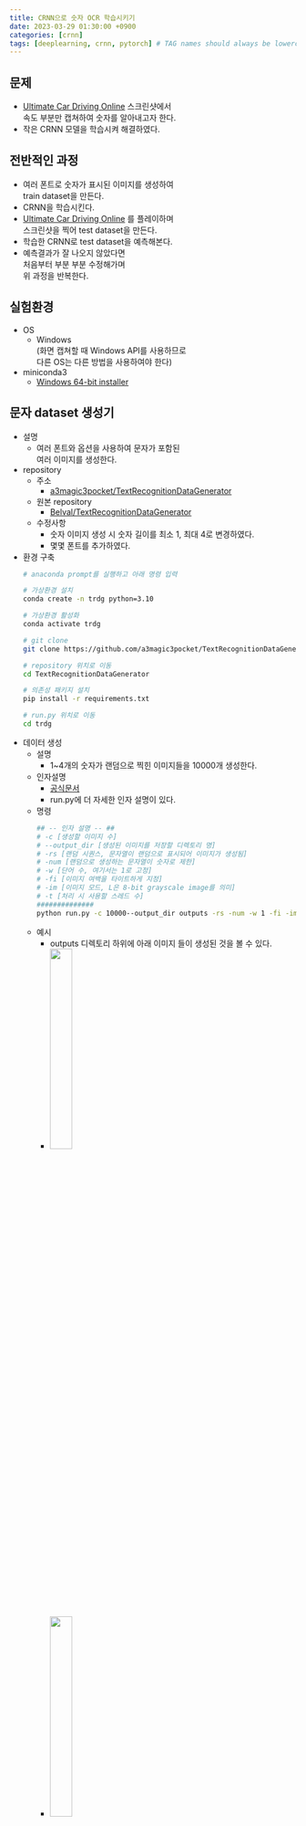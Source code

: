 ```yaml
---
title: CRNN으로 숫자 OCR 학습시키기
date: 2023-03-29 01:30:00 +0900
categories: [crnn]
tags: [deeplearning, crnn, pytorch] # TAG names should always be lowercase
---
```


## 문제
- [Ultimate Car Driving Online](https://chrome.google.com/webstore/detail/ultimate-car-driving-game/aomkpefnllinimbhddlfhelelngakbbn?hl=ko) 스크린샷에서  
속도 부분만 캡쳐하여 숫자를 알아내고자 한다.
- 작은 CRNN 모델을 학습시켜 해결하였다.

## 전반적인 과정
- 여러 폰트로 숫자가 표시된 이미지를 생성하여  
    train dataset을 만든다.
- CRNN을 학습시킨다.
- [Ultimate Car Driving Online](https://chrome.google.com/webstore/detail/ultimate-car-driving-game/aomkpefnllinimbhddlfhelelngakbbn?hl=ko) 를 플레이하며  
    스크린샷을 찍어 test dataset을 만든다.
- 학습한 CRNN로 test dataset을 예측해본다.
- 예측결과가 잘 나오지 않았다면  
    처음부터 부분 부분 수정해가며  
    위 과정을 반복한다.


## 실험환경
- OS
    - Windows  
        (화면 캡쳐할 때 Windows API를 사용하므로    
        다른 OS는 다른 방법을 사용하여야 한다)  
- miniconda3
    - [Windows 64-bit installer](https://repo.anaconda.com/miniconda/Miniconda3-latest-Windows-x86_64.exe)


## 문자 dataset 생성기
- 설명
    - 여러 폰트와 옵션을 사용하여 문자가 포함된  
        여러 이미지를 생성한다.
- repository
    - 주소
        - [a3magic3pocket/TextRecognitionDataGenerator](https://github.com/a3magic3pocket/TextRecognitionDataGenerator)
    - 원본 repository
        - [Belval/TextRecognitionDataGenerator](https://github.com/Belval/TextRecognitionDataGenerator)
    - 수정사항
        - 숫자 이미지 생성 시 숫자 길이를 최소 1, 최대 4로 변경하였다.
        - 몇몇 폰트를 추가하였다.
- 환경 구축  
    ```bash
    # anaconda prompt를 실행하고 아래 명령 입력
    
    # 가상환경 설치
    conda create -n trdg python=3.10
    
    # 가상환경 활성화
    conda activate trdg
    
    # git clone 
    git clone https://github.com/a3magic3pocket/TextRecognitionDataGenerator.git
    
    # repository 위치로 이동
    cd TextRecognitionDataGenerator
    
    # 의존성 패키지 설치
    pip install -r requirements.txt
    
    # run.py 위치로 이동
    cd trdg
    ```
- 데이터 생성
    - 설명
        - 1~4개의 숫자가 랜덤으로 찍힌 이미지들을 10000개 생성한다.
    - 인자설명
        - [공식문서](https://textrecognitiondatagenerator.readthedocs.io/en/latest/overview.html)
        - run.py에 더 자세한 인자 설명이 있다.
    - 명령  
        ```bash
        ## -- 인자 설명 -- ##
        # -c [생성할 이미지 수]
        # --output_dir [생성된 이미지를 저장할 디렉토리 명]
        # -rs [랜덤 시퀀스, 문자열이 랜덤으로 표시되어 이미지가 생성됨]
        # -num [랜덤으로 생성하는 문자열이 숫자로 제한]
        # -w [단어 수, 여기서는 1로 고정]
        # -fi [이미지 여백을 타이트하게 지정]
        # -im [이미지 모드, L은 8-bit grayscale image를 의미]
        # -t [처리 시 사용할 스레드 수]
        ##############
        python run.py -c 10000--output_dir outputs -rs -num -w 1 -fi -im L -t 4
        ```
    - 예시
        - outputs 디렉토리 하위에 아래 이미지 들이 생성된 것을 볼 수 있다.
        - <a href="/assets/img/2023-03-29-learning-crnn/00_normal_data_0.jpg" target="_blank"><img src="/assets/img/2023-03-29-learning-crnn/00_normal_data_0.jpg" width="30%"></a>
        - <a href="/assets/img/2023-03-29-learning-crnn/01_normal_data_1.jpg" target="_blank"><img src="/assets/img/2023-03-29-learning-crnn/01_normal_data_1.jpg" width="30%"></a>


## CRNN
- 설명
    - [Building a custom OCR using pytorch](https://deepayan137.github.io/blog/markdown/2020/08/29/building-ocr.html) 글을 참고하여 CRNN 모델을 구축한다.
    - CRNN을 모델이 작아서 그런지 CPU를 사용해도 금방 학습되기에  
        우선 CPU 기준으로 작성하였다.  
        (이미지 20000 개 1 epoch 기준 약 5분)  
- repository
    - 주소
        - [a3magic3pocket/crnn](https://github.com/a3magic3pocket/crnn)
    - 원본 repository
        - [Deepayan137/Adapting-OCR](https://github.com/Deepayan137/Adapting-OCR)
    - 수정사항
        - 원본 repository에서 CRNN의 학습(train) 및 추정(eval) 부분만  
            추출한다.
        - nClasses을 len(alphabet) + 1로 수정하였다.
        - lr(learning rate)을 0.0001로 수정하였다.
- 환경구축  
    ```bash
    # anaconda prompt를 실행하고 아래 명령 입력
    
    # 가상환경 설치
    # colab과 pytorch를 고려하여 3.9로 설치한다.
    conda create -n crnn python=3.9
    
    # 가상환경 활성화
    conda activate crnn
    
    # git clone 
    git clone https://github.com/a3magic3pocket/crnn.git
    
    # repository 위치로 이동
    cd crnn
    
    # 의존성 패키지 설치
    pip install -r requirements.txt
    ```
- 학습 데이터 이동
    - 학습데이터가 담긴 TextRecognitionDataGenerator/trdg/outputs 디렉토리를   
        잘라내기(Ctrl + x)한 뒤  
        crnn/data 하위로 붙여넣기(Ctrl + v)한다.  
    - crnn/data/outputs 디렉토리 명을 crnn/data/images로 변경한다.
- 하이퍼파라미터 조작
    - train.py 을 에디터로 연다.
    - args['epochs']를 5로 조정한다.
- 학습 시작  
    ```bash
    python train.py
    ```
- 학습 결과
    - 0 epoch 정도에서는 train_loss만 조금씩 감소하며  
        train_ca(character accuracy)와 train_wa(word accuracy)는  
        0으로 나타난다.
    - 1~4 epoch 정도에서부터 train_ca, train_wa가 상승하기 시작하다  
        마지막에는 train_ca=90, train_wa=0.8 이상을 달성한다.
    - 5 epcoh에는 대부분 train_ca=99, train_wa=0.9이상에 도달한다.
- validation 결과
    - val_loss=0.00554~0.05
    - val_ca=97~100
    - val_wa=0.9~1

## test dataset 만들기
- 설명
    - [Ultimate Car Driving Online](https://chrome.google.com/webstore/detail/ultimate-car-driving-game/aomkpefnllinimbhddlfhelelngakbbn?hl=ko) 을 플레이하며  
        일정 시간마다 스크린샷을 찍는다.
    - 스크린샷에서 속도 부분만 cropped 후  
        몇 가지 후보정을 한다.
    - (!주의)윈도우 API를 사용하므로 윈도우에서만 동작한다.
- repository
    - 주소
        - [a3magic3pocket/autonomous-driving](https://github.com/a3magic3pocket/autonomous-driving.git)
- 환경구축  
    ```bash
    # anaconda prompt를 실행하고 아래 명령 입력
    
    # 가상환경 설치
    conda create -n auto python=3.10
    
    # 가상환경 활성화
    conda activate auto
    
    # git clone
    git clone https://github.com/a3magic3pocket/autonomous-driving.git
    
    # repository 위치로 이동
    cd autonomous-driving
    
    # 의존성 패키지 설치
    pip install -r requirements.txt
    ```
- Ultimate Car Driving Online 설치
    - 크롬을 켠다
    - [Ultimate Car Driving Online](https://chrome.google.com/webstore/detail/ultimate-car-driving-game/aomkpefnllinimbhddlfhelelngakbbn?hl=ko) 로 접속하여  
        확장프로그램을 다운로드 후 설치한다.
    - 확장프로그램(이하 car앱)을 실행시킨다.
- 수집 실행
    - 명령  
        ```bash
        # collect.py 위치로 이동
        cd data_collection
        
        # 실행
        python collect.py
        ```
    - 실행 명령을 내리면 car앱 창이 focus 잡힌다.
    - 대략적으로 매 초마다 car앱창이 스크린샷으로 찍혀  
        data_collection/img 디렉토리에 저장된다.
    - car앱에서 방향키를 눌러 차를 운전하여  
        다양한 속도가 스크린샷에 표시되도록 한다.
- 정제 실행
    - 설명
        - 입력 받은 스크린샷에서 속도 부분만 잘라낸다.
        - 잘라낸 이미지를 grayscale로 변환한다.
        - 원본 이미지는 글씨가 흰색, 배경이 검정색이다.  
            이를 반전시켜 글씨가 검정색, 배경이 흰색으로 만든다.
        - 이미지에서 숫자 부분만 표시하도록 하기 위해  
            임계값(threshold)를 두고  
            임계값 이상이면 0(검정색), 임계값 미만이면 255(흰색)로  
            수정한다.
    - 예시
        - 원본 속도 이미지
            - <a href="/assets/img/2023-03-29-learning-crnn/02_raw_velocity.jpg" target="_blank"><img src="/assets/img/2023-03-29-learning-crnn/02_raw_velocity.jpg" width="30%"></a>
        - 정제 결과
            - <a href="/assets/img/2023-03-29-learning-crnn/03_inverted_velocity.jpg" target="_blank"><img src="/assets/img/2023-03-29-learning-crnn/03_inverted_velocity.jpg" width="30%"></a>
    - 명령  
        ```bash
        # refine.py 위치로 이동
        cd data_collection
        
        # 실행
        python refine.py
        ```
    - 라벨 지정
        - refined_img 디렉토리에 정제 결과가 저장된다.
        - TextRecognitionDataGenerator에서 사용하는 라벨링 방법대로  
            정제 결과 이미지에 라벨링을 수작업으로 해줘야 한다.
        - 라벨을 파일명에 표시하며 규칙은 아래와 같다.  
            [정답]_[랜덤숫자].[확장자]
        - 예시
            - 이미지
                - <a href="/assets/img/2023-03-29-learning-crnn/00_normal_data_0.jpg" target="_blank"><img src="/assets/img/2023-03-29-learning-crnn/00_normal_data_0.jpg" width="30%"></a>
            - 파일명
                - 8589_1234.png


## CRNN test 해보기
- 설명
    - eval.py를 실행하여 정제한 실제 데이터 통한 테스트를 진행한다.
- 진행
    - autonomous-driving/data_collection/refined_img 디렉토리를  
        crnn/data/test로 이름바꿔 이동시킨다(move)
- 하이퍼 파라미터 조정
    - crnn/eval.py를 에디터로 연다.
    - args["imgdir"] 값을 "test"로 바꾼다.
    - 명령  
        ```bash
        # 가상환경 활성화
        conda activate crnn
        
        # eval.py로 이동
        cd crnn
        
        # 실행
        python eval.py
        ```
    - 결과
        - <a href="/assets/img/2023-03-29-learning-crnn/04_0_raw_eval.jpg" target="_blank"><img src="/assets/img/2023-03-29-learning-crnn/04_0_raw_eval.jpg" width="100%"></a>
        - Character Accuracy: 43.23
        - Word Accuracy: 0.12


## 개선1: 학습 데이터에서 문자열 조작
- 개요
    - 학습 데이터에서 기울기(skew)와 흐림(blur), 왜곡(distortion) 값을   
        랜덤으로 조정하여 이미지를 생성한 후 다시 학습해본다.
- TextRecognitionDataGenerator으로 학습 데이터 생성
    - 명령  
        ```bash
        ## -- 인자 설명 -- ##
        # -c [생성할 이미지 수]
        # --output_dir [생성된 이미지를 저장할 디렉토리 명]
        # -rs [랜덤 시퀀스, 문자열이 랜덤으로 표시되어 이미지가 생성됨]
        # -num [랜덤으로 생성하는 문자열이 숫자로 제한]
        # -w [단어 수, 여기서는 1로 고정]
        # -fi [이미지 여백을 타이트하게 지정]
        # -im [이미지 모드, L은 8-bit grayscale image를 의미]
        # -t [처리 시 사용할 스레드 수]
        # -rk [랜덤 기울기(skew)]
        # -rbl [랜덤 흐림(blur)]
        # -d [왜곡(distortion)], 3은 랜덤을 의미
        # -do [왜곡방향, 2는 Vertical, Horizontal 모두를 의미]
        ##############
        python run.py -c 10000 --output_dir outputs -rs -num -w 1 -fi -im L -t 4 -rk -rbl -d 3 -do 2
        ```
    - 예시
        - <a href="/assets/img/2023-03-29-learning-crnn/05_1_manipulated_num.jpg" target="_blank"><img src="/assets/img/2023-03-29-learning-crnn/05_1_manipulated_num.jpg" width="30%"></a>
    - 결과
        - TextRecognitionDataGenerator/trdg/outputs에 저장됨
- CRNN으로 학습
    - 데이터 준비
        - TextRecognitionDataGenerator/trdg/outputs를 잘라내기(Ctrl+x)한 후  
            crnn/data/manipulated 로 이름바꿔 붙여넣기(Ctrl+v)
    - weight 저장
        - weight는 계속 갱신되므로 기존 checkpoint를 이름바꿔 보관한다.
        - checkpoints/exp1/best.ckpt를 복사하여  
            checkpoints/exp1/0_origin_best.ckp를 생성
    - 하이퍼 파라미터 조정
        - crnn/train.py를 에디터로 연다.
        - args['imgdir']를 manipulated로 변경한다.
        - args['epochs']를 5 -> 6으로 늘려준다.  
            (checkpoint에 epochs도 저장되어 있어  
            이어서 학습할 때 (args['resume'] ==  True)  
            기존 epochs보다 숫자가 낮으면 학습하지 않는다)
        - args['force_save']를 True로 변경한다.  
            (기존에는 early stopping이 적용되어 있어  
            이어서 학습할 때 (args['resume'] ==  True)  
            기존 weight의 loss보다 현재 epoch의 loss가 낮지 않으면  
            저장되지 않는다.  
            이를 무시하고 강제로 저장하기 위해  
            force_save를 True로 지정한다.)
    - 명령  
        ```bash
        python train.py
        ```
- CRNN으로 테스트
    - 명령  
        ```bash
        python eval.py
        ```
    - 결과
        - <a href="/assets/img/2023-03-29-learning-crnn/06_1_manipulated_eval.jpg" target="_blank"><img src="/assets/img/2023-03-29-learning-crnn/06_1_manipulated_eval.jpg" width="100%"></a>
        - Character Accuracy: 70.83
        - Word Accuracy: 0.53


## 개선2: 특정 폰트를 지정해서 학습 데이터 생성
- 개요
    - 학습 데이터의 문자열에 여러 조작을 가하는 것만으로  
        상당히 정확도가 상승하였다.
    - 이를 통해 아예 이미지에 표시되는 폰트로만  
        학습데이터를 구성하면 더 효과적일 것이라고 추정하였다.
    - 해당 이미지와 가장 유사한 폰트를 찾아본 결과,  
        [venus rising](https://www.freebestfonts.com/venus-rising-font-font) 폰트가 가장 유사하다고 판단하였다.
    - venus rising 폰트로만 학습데이터를 만들고  
        학습시켜본다.
- TextRecognitionDataGenerator으로 학습 데이터 생성  
    - venus rising 폰트는 이미 repository에 추가되어 있을 것이다.
    - 없을 경우, [venus rising](https://www.freebestfonts.com/venus-rising-font-font)에서 폰트를 다운로드 받고  
        TextRecognitionDataGenerator/trdg/fonts/custom/venus-rising-rg.otf로  
        이름 바꿔 붙여넣기 한다.
    - 명령  
        ```bash
        ## -- 인자 설명 -- ##
        # -ft [생성할 이미지의 문자 폰트 경로]
        # -c [생성할 이미지 수]
        # --output_dir [생성된 이미지를 저장할 디렉토리 명]
        # -rs [랜덤 시퀀스, 문자열이 랜덤으로 표시되어 이미지가 생성됨]
        # -num [랜덤으로 생성하는 문자열이 숫자로 제한]
        # -w [단어 수, 여기서는 1로 고정]
        # -fi [이미지 여백을 타이트하게 지정]
        # -im [이미지 모드, L은 8-bit grayscale image를 의미]
        # -t [처리 시 사용할 스레드 수]
        # -rk [랜덤 기울기(skew)]
        # -rbl [랜덤 흐림(blur)]
        # -d [왜곡(distortion)], 3은 랜덤을 의미
        # -do [왜곡방향, 2는 Vertical, Horizontal 모두를 의미]
        python run.py -ft fonts/custom/venus-rising-rg.otf -c 10000 --output_dir outputs -rs -num -w 1 -fi -im L -t 4
        ```
    - 예시
        - <a href="/assets/img/2023-03-29-learning-crnn/07_venus.jpg" target="_blank"><img src="/assets/img/2023-03-29-learning-crnn/07_venus.jpg" width="30%"></a>
    - 결과
        - TextRecognitionDataGenerator/trdg/outputs에 저장됨  
- CRNN으로 학습
    - 데이터 준비
        - TextRecognitionDataGenerator/trdg/outputs를 잘라내기(Ctrl+x)한 후  
            crnn/data/venus로 이름바꿔 붙여넣기(Ctrl+v)
    - weight 저장
        - weight는 계속 갱신되므로 기존 checkpoint를 이름바꿔 보관한다.
        - checkpoints/exp1/best.ckpt를 복사하여  
            checkpoints/exp1/1_manipulated_best.ckp를 생성
    - 하이퍼 파라미터 조정
        - crnn/train.py를 에디터로 연다.
        - args['imgdir']를 venus로 변경한다.
        - args['epochs']를 6 -> 7으로 늘려준다.
        - args['force_save']를 True로 변경한다.
    - 명령
        ```bash
        python train.py
        ```
- CRNN으로 테스트
    - 명령
        ```bash
        python eval.py
        ```
    - 결과
        - <a href="/assets/img/2023-03-29-learning-crnn/06_1_manipulated_eval.jpg" target="_blank"><img src="/assets/img/2023-03-29-learning-crnn/06_1_manipulated_eval.jpg" width="100%"></a>
        - Character Accuracy: 83.33
        - Word Accuracy: 0.66


## 개선3: venus 문자에 조작(skew, blur, distortion)을 가해서 학습 데이터 생성
- 개요
    - venus 문자에 조작을 가해 학습 데이터를 생성해본다.
    - 전반적은 과정은 개선1, 개선2와 동일하므로  
        데이터 생성 명령과 모델 학습 후 테스트 결과만 표기하도록 한다.
- TextRecognitionDataGenerator으로 학습 데이터 생성
    - 명령  
        ```bash
        ## -- 인자 설명 -- ##
        # -ft [생성할 이미지의 문자 폰트 경로]
        # -c [생성할 이미지 수]
        # --output_dir [생성된 이미지를 저장할 디렉토리 명]
        # -rs [랜덤 시퀀스, 문자열이 랜덤으로 표시되어 이미지가 생성됨]
        # -num [랜덤으로 생성하는 문자열이 숫자로 제한]
        # -w [단어 수, 여기서는 1로 고정]
        # -fi [이미지 여백을 타이트하게 지정]
        # -im [이미지 모드, L은 8-bit grayscale image를 의미]
        # -t [처리 시 사용할 스레드 수]
        # -rk [랜덤 기울기(skew)]
        # -rbl [랜덤 흐림(blur)]
        # -d [왜곡(distortion)], 3은 랜덤을 의미
        # -do [왜곡방향, 2는 Vertical, Horizontal 모두를 의미]
        python run.py -ft fonts/custom/venus-rising-rg.otf -c 10000 --output_dir outputs -rs -num -w 1 -fi -im L -t 4 -rk -rbl -d 3 -do 2
        ```
    - 예시
        - <a href="/assets/img/2023-03-29-learning-crnn/09_manipulated_venus.jpg" target="_blank"><img src="/assets/img/2023-03-29-learning-crnn/09_manipulated_venus.jpg" width="30%"></a>
- CRNN으로 테스트
    - 결과
        - <a href="/assets/img/2023-03-29-learning-crnn/06_1_manipulated_eval.jpg" target="_blank"><img src="/assets/img/2023-03-29-learning-crnn/06_1_manipulated_eval.jpg" width="100%"></a>
        - Character Accuracy: 83.33
        - Word Accuracy: 0.66


## 개선4: 원본 숫자 이미지로 폰트를 생성하여 학습 데이터 생성
- 개요
    - venus 폰트와 원본 숫자 이미지는 묘하게 다른 부분이 있다.
    - 아예 원본 숫자 이미지로 폰트를 만들어서 학습시키면  
        좋을 것 같아 폰트를 만들어서 처리해보았다.
- 폰트 생성법
    - [How to Create a Font](https://www.wikihow.com/Create-a-Font)
    - 위 글의 방법으로 직접 폰트를 생성한다.
    - 숫자를 제외한 나머지 영문자는 손글씨로 작성하고  
        숫자 부분은 testset의 이미지를 캡쳐하여  
        채워 넣는다.
    - 생성된 폰트는   
        TextRecognitionDataGenerator/trdg/fonts/custom/my-font-regular.otf에  
        저장되어있다.
- TextRecognitionDataGenerator으로 학습 데이터 생성
    - 명령  
        ```bash
        ## -- 인자 설명 -- ##
        # -ft [생성할 이미지의 문자 폰트 경로]
        # -c [생성할 이미지 수]
        # --output_dir [생성된 이미지를 저장할 디렉토리 명]
        # -rs [랜덤 시퀀스, 문자열이 랜덤으로 표시되어 이미지가 생성됨]
        # -num [랜덤으로 생성하는 문자열이 숫자로 제한]
        # -w [단어 수, 여기서는 1로 고정]
        # -fi [이미지 여백을 타이트하게 지정]
        # -im [이미지 모드, L은 8-bit grayscale image를 의미]
        # -t [처리 시 사용할 스레드 수]
        # -rk [랜덤 기울기(skew)]
        # -rbl [랜덤 흐림(blur)]
        # -d [왜곡(distortion)], 3은 랜덤을 의미
        # -do [왜곡방향, 2는 Vertical, Horizontal 모두를 의미]
        python run.py -ft fonts/custom/my-font-regular.otf -c 10000 --output_dir outputs -rs -num -w 1 -fi -im L -t 4
        ```
    - 예시
        - <a href="/assets/img/2023-03-29-learning-crnn/11_myfont.jpg" target="_blank"><img src="/assets/img/2023-03-29-learning-crnn/11_myfont.jpg" width="30%"></a>
    - CRNN으로 테스트
        - 결과
            - <a href="/assets/img/2023-03-29-learning-crnn/12_4_myfont_eval.jpg" target="_blank"><img src="/assets/img/2023-03-29-learning-crnn/12_4_myfont_eval.jpg" width="100%"></a>
            - Character Accuracy: 86.46
            - Word Accuracy: 0.72


## 개선5: myfont로 문자에 조작(skew, blur, distortion)을 가해서 학습 데이터 생성
- TextRecognitionDataGenerator으로 학습 데이터 생성
    - 명령  
        ```bash
        ## -- 인자 설명 -- ##
        # -ft [생성할 이미지의 문자 폰트 경로]
        # -c [생성할 이미지 수]
        # --output_dir [생성된 이미지를 저장할 디렉토리 명]
        # -rs [랜덤 시퀀스, 문자열이 랜덤으로 표시되어 이미지가 생성됨]
        # -num [랜덤으로 생성하는 문자열이 숫자로 제한]
        # -w [단어 수, 여기서는 1로 고정]
        # -fi [이미지 여백을 타이트하게 지정]
        # -im [이미지 모드, L은 8-bit grayscale image를 의미]
        # -t [처리 시 사용할 스레드 수]
        # -rk [랜덤 기울기(skew)]
        # -rbl [랜덤 흐림(blur)]
        # -d [왜곡(distortion)], 3은 랜덤을 의미
        # -do [왜곡방향, 2는 Vertical, Horizontal 모두를 의미]
        python run.py -ft fonts/custom/my-font-regular.otf -c 10000 --output_dir outputs -rs -num -w 1 -fi -im L -t 4 -rk -rbl -d 3 -do 2
        ```
    - 예시
        - <a href="/assets/img/2023-03-29-learning-crnn/13_manipluated_myfont.jpg" target="_blank"><img src="/assets/img/2023-03-29-learning-crnn/13_manipluated_myfont.jpg" width="30%"></a>
    - CRNN으로 테스트
        - 결과
            - <a href="/assets/img/2023-03-29-learning-crnn/14_4_manipulated_myfont_eval.jpg" target="_blank"><img src="/assets/img/2023-03-29-learning-crnn/14_4_manipulated_myfont_eval.jpg" width="100%"></a>
            - Character Accuracy: 86.98
            - Word Accuracy: 0.72


## 개선6: myfont의 글자(chracter) 간 간격을 좁혀서 학습 데이터 생성
- TextRecognitionDataGenerator으로 학습 데이터 생성
    - 명령  
        ```bash
        ## -- 인자 설명 -- ##
        # -ft [생성할 이미지의 문자 폰트 경로]
        # -c [생성할 이미지 수]
        # --output_dir [생성된 이미지를 저장할 디렉토리 명]
        # -rs [랜덤 시퀀스, 문자열이 랜덤으로 표시되어 이미지가 생성됨]
        # -num [랜덤으로 생성하는 문자열이 숫자로 제한]
        # -w [단어 수, 여기서는 1로 고정]
        # -fi [이미지 여백을 타이트하게 지정]
        # -im [이미지 모드, L은 8-bit grayscale image를 의미]
        # -t [처리 시 사용할 스레드 수]
        # -rk [랜덤 기울기(skew)]
        # -rbl [랜덤 흐림(blur)]
        # -d [왜곡(distortion)], 3은 랜덤을 의미
        # -do [왜곡방향, 2는 Vertical, Horizontal 모두를 의미]
        # -cs [글자 간격, 단위 픽셀]
        python run.py -ft fonts/custom/my-font-regular.otf -c 10000 --output_dir outputs -rs -num -w 1 -fi -im L -cs -2 -t 4
        ```
    - 예시
        - <a href="/assets/img/2023-03-29-learning-crnn/15_short_space_myfont.jpg" target="_blank"><img src="/assets/img/2023-03-29-learning-crnn/15_short_space_myfont.jpg" width="30%"></a>
    - CRNN으로 테스트
        - 결과
            - <a href="/assets/img/2023-03-29-learning-crnn/16_5_short_space_myfont_eval.jpg" target="_blank"><img src="/assets/img/2023-03-29-learning-crnn/16_5_short_space_myfont_eval.jpg" width="100%"></a>
            - Character Accuracy: 74.48
            - Word Accuracy: 0.53


## 개선7: myfont의 기울기를 지정하여 학습 데이터 생성
- 개요
    - 글자 간 간격을 좁혔더니 정확도가 더 낮아졌다.
    - 글자 간 간격보다 기울기를 조정하는 것이 더 효과적일 것 같아  
        15 또는 345 도(degree)로 기울여서 학습데이터를 생성해본다.
- TextRecognitionDataGenerator으로 학습 데이터 생성
    - 명령  
        ```bash
        ## -- 인자 설명 -- ##
        # -ft [생성할 이미지의 문자 폰트 경로]
        # -c [생성할 이미지 수]
        # --output_dir [생성된 이미지를 저장할 디렉토리 명]
        # -rs [랜덤 시퀀스, 문자열이 랜덤으로 표시되어 이미지가 생성됨]
        # -num [랜덤으로 생성하는 문자열이 숫자로 제한]
        # -w [단어 수, 여기서는 1로 고정]
        # -fi [이미지 여백을 타이트하게 지정]
        # -im [이미지 모드, L은 8-bit grayscale image를 의미]
        # -t [처리 시 사용할 스레드 수]
        # -rk [랜덤 기울기(skew)]
        # -rbl [랜덤 흐림(blur)]
        # -d [왜곡(distortion)], 3은 랜덤을 의미
        # -do [왜곡방향, 2는 Vertical, Horizontal 모두를 의미]
        # -cs [글자 간격, 단위 픽셀]
        python run.py -ft fonts/custom/my-font-regular.otf -c 5000 --output_dir outputs -rs -num -w 1 -fi -im L -t 4 -k 15
        
        python run.py -ft fonts/custom/my-font-regular.otf -c 5000 --output_dir outputs -rs -num -w 1 -fi -im L -t 4 -k 345
        ```
    - 예시
        - <a href="/assets/img/2023-03-29-learning-crnn/17_static_skew_myfont.jpg" target="_blank"><img src="/assets/img/2023-03-29-learning-crnn/17_static_skew_myfont.jpg" width="30%"></a>
    - CRNN으로 테스트
        - 결과
            - <a href="/assets/img/2023-03-29-learning-crnn/18_6_static_skew_myfont_eval.jpg" target="_blank"><img src="/assets/img/2023-03-29-learning-crnn/18_6_static_skew_myfont_eval.jpg" width="100%"></a>
            - Character Accuracy: 67.19
            - Word Accuracy: 0.34


## 개선8: myfont의 가로 측 여백을 넓게 하여 학습 데이터 생성
- 개요
    - 기울기를 조정했더니 정확도가 더 낮아졌다.
    - test dataset의 가로 측 여백이 많기에  
        학습 데이터에도 가로 측 여백을 늘려보기로 하였다.
- TextRecognitionDataGenerator으로 학습 데이터 생성
    - 명령  
        ```bash
        ## -- 인자 설명 -- ##
        # -ft [생성할 이미지의 문자 폰트 경로]
        # -c [생성할 이미지 수]
        # --output_dir [생성된 이미지를 저장할 디렉토리 명]
        # -rs [랜덤 시퀀스, 문자열이 랜덤으로 표시되어 이미지가 생성됨]
        # -num [랜덤으로 생성하는 문자열이 숫자로 제한]
        # -w [단어 수, 여기서는 1로 고정]
        # -fi [이미지 여백을 타이트하게 지정]
        # -im [이미지 모드, L은 8-bit grayscale image를 의미]
        # -t [처리 시 사용할 스레드 수]
        # -rk [랜덤 기울기(skew)]
        # -rbl [랜덤 흐림(blur)]
        # -d [왜곡(distortion)], 3은 랜덤을 의미
        # -do [왜곡방향, 2는 Vertical, Horizontal 모두를 의미]
        # -cs [글자 간격, 단위 픽셀]
        python run.py -ft fonts/custom/my-font-regular.otf -c 10000 --output_dir outputs -rs -num -w 1 -fi -im L -t 4 -wd 100
        ```
    - 예시
        - <a href="/assets/img/2023-03-29-learning-crnn/19_broad_width.jpg" target="_blank"><img src="/assets/img/2023-03-29-learning-crnn/19_broad_width.jpg" width="30%"></a>
    - CRNN으로 테스트
        - 결과
            - <a href="/assets/img/2023-03-29-learning-crnn/20_7_broad_width_myfont_eval.jpg" target="_blank"><img src="/assets/img/2023-03-29-learning-crnn/20_7_broad_width_myfont_eval.jpg" width="100%"></a>
            - Character Accuracy: 100.0
            - Word Accuracy: 1.00

## 번외: train.py의 transforms에 Padding과 skewing 추가하기
- 개요
    - 간단히 가로 축 여백 추가(Padding)과 기울기(skewing)만   
        추가해도 학습이 잘 되는지 궁금해졌다.
    - 학습 transforms에 Padding과 skewing을 추가한다.
- 학습 데이터
    -  myfont  학습 데이터를 사용
- CRNN 학습
    - 얼마나 유효한지 확인하기 위해 처음부터 학습
    - 5 epoch 동안 학습
- CRNN으로 테스트
    - 결과
        - <a href="/assets/img/2023-03-29-learning-crnn/21_change_transforms.jpg" target="_blank"><img src="/assets/img/2023-03-29-learning-crnn/21_change_transforms.jpg" width="100%"></a>
        - Character Accuracy: 56.57
        - Word Accuracy: 0.24
        - 역시 이 정도의 data_augmentation으로는  
            부족한가보다

## 느낀점
- 작은 부분부터 차근차근 해결하는 딥러닝에서 학습시킬 때  
    접근 방법이 좋은 것 같다.
- [meijieru/crnn.pytorch](https://github.com/meijieru/crnn.pytorch)의 README.md 하단 문구를 보면  
    'sort the image according to the text length'라는 문구가 있다.  
    개별 문자의 feature를 먼저 학습 시키는 쪽이   
    학습이 더 잘되어서 그런 것으로 추정한다.
- '개선8: myfont의 가로 측 여백을 넓게 하여 학습 데이터 생성'이  
    효과적인 이유도 위 이유와 같다고 생각한다.  
- myfont의 가로 축 여백을 넓게 설정할 때 너비를 강제하는 것이기 때문에  
    1글자만 있는 이미지는 가로 축 여백이 많지만  
    4글자 모두 있는 이미지는 가로 축 여백이 이전과 비교하여 거의 늘어나지 않는다.  
- 그럼에도 불구하고 val_acc가 상승한 이유는  
    1글자 이미지에서 여백이 포함된 개별 문구의 CNN feature를  
    잘 추출했기 때문이라고 생각한다.  


## CRNN 학습 유의사항
- lr(learning rate)  
    - lr을 너무 키우면 loss가 점점 커서 발산하여  
        모델 학습에 실패한다.
    - [Building a custom OCR using pytorch](https://deepayan137.github.io/blog/markdown/2020/08/29/building-ocr.html)(이하 OCR블로그) 에서    
        lr 기본 값은 0.001이었다.
    - 아마도 OCR블로그 문제에서   
        alphabet(영문, 특수문자 포함)이 나보다 훨씬 많기 때문에  
        초반 local minima 를 찾기 위해 비교적 큰 lr이 필요하지 않을까  
        생각해보았다.
- nClasses
    - nClasses 수를 len(alphabet)로 하면   
        CTCLoss가 NaN이 되어 학습에 실패한다.
    - nClasses 수를 alphabet 수와 동일하게 하면  
        CTCLoss 계산 시 공란(-) 라벨이 없기 때문에  
        학습하지 못하고 발산하는 것으로 추정된다.
- 그 외 CTCLoss 학습 실패 시
    - [Best practices to solve NaN CTC loss - PyTorch Forums](https://discuss.pytorch.org/t/best-practices-to-solve-nan-ctc-loss/151913/1)  참고


## 학습에 실패한 소스
- repository
    - [a3magic3pocket/crnn.pytorch](https://github.com/a3magic3pocket/crnn.pytorch)
- 원본 repository
    - [meijieru/crnn.pytorch](https://github.com/meijieru/crnn.pytorch)
- 설명
    - github star가 가장 많은 CRNN repository이다.
- 문제
    - torch 버전이  1.2로 굉장히 낮다
    - 학습 및 추론 시 lmdb를 사용하여 데이터를 불러온다.  
        lmdb에 데이터를 전처리하여 넣는 코드가 있는데  
        python2를 사용 중이다.
    - CTCLoss는 gcc 5를 사용 중인데  
        ubuntu 14.04 에나 설치된 오래된 버전이라  
        사용하기 어렵다.
- 목표
    - colab에서 사용할 수 있도록  
        python 3.9, torch 1.13 환경으로 포팅한다.
- 진행한 작업
    - lmdb를 사용한 데이터 전처리 코드 python3에서 동작하도록 포팅
    - crnn 코드 python3에서 동작하도록 포팅
    - CTCLoss를 torch.nn.CTCLoss로 변경
    - CRNN 모델에서 마지막 BiLSTM Layer의 크기를  
        11로 변경(0123456789 + 공란 수)
    -  CRNN 모델 초기화 부분에서  
        학습된 Weight의 CNN 부분만 로드하도록 수정
- 결과
    - 학습의 과정은 진행되는데  
        loss만 줄고 실제 예측값은 대부분 공란이다.


## 참고
- [Building a custom OCR using pytorch](https://deepayan137.github.io/blog/markdown/2020/08/29/building-ocr.html)
- [Deepayan137/Adapting-OCR](https://github.com/Deepayan137/Adapting-OCR)
- [Belval/TextRecognitionDataGenerator](https://github.com/Belval/TextRecognitionDataGenerator)
- [venus rising](https://www.freebestfonts.com/venus-rising-font-font) 
- [meijieru/crnn.pytorch](https://github.com/meijieru/crnn.pytorch)
- [Best practices to solve NaN CTC loss - PyTorch Forums](https://discuss.pytorch.org/t/best-practices-to-solve-nan-ctc-loss/151913/1)